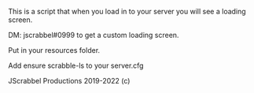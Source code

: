 This is a script that when you load in to your server you will see a loading screen.

DM: jscrabbel#0999 to get a custom loading screen.

Put in your resources folder.

Add ensure scrabble-ls to your server.cfg

JScrabbel Productions 2019-2022 (c)

